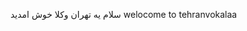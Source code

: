 سلام یه تهران وکلا خوش امدید
                                                                                                                                                                                                                                                  welocome to tehranvokalaa
